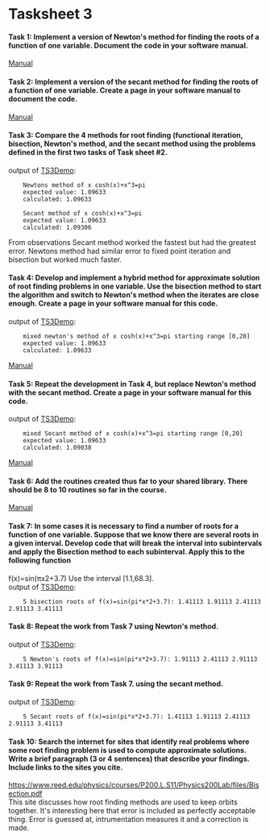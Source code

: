 # Tasksheet 3  
#### Task 1: Implement a version of Newton's method for finding the roots of a function of one variable. Document the code in your software manual.  
[Manual](https://gftbs.github.io/Software_Manual/toc)   
#### Task 2: Implement a version of the secant method for finding the roots of a function of one variable. Create a page in your software manual to document the code.  
[Manual](https://gftbs.github.io/Software_Manual/toc)   
#### Task 3: Compare the 4 methods for root finding (functional iteration, bisection, Newton's method, and the secant method using the problems defined in the first two tasks of Task sheet #2.  
output of [TS3Demo](https://gftbs.github.io/src/TS3Demo.cpp):

        Newtons method of x cosh(x)+x^3=pi
        expected value: 1.09633
        calculated: 1.09633

        Secant method of x cosh(x)+x^3=pi
        expected value: 1.09633
        calculated: 1.09306  
From observations Secant method worked the fastest but had the greatest error. Newtons method had similar error to fixed point iteration and bisection but worked much faster. 


#### Task 4: Develop and implement a hybrid method for approximate solution of root finding problems in one variable. Use the bisection method to start the algorithm and switch to Newton's method when the iterates are close enough. Create a page in your software manual for this code.  
output of [TS3Demo](https://gftbs.github.io/src/TS3Demo.cpp): 

        mixed newton's method of x cosh(x)+x^3=pi starting range [0,20]
        expected value: 1.09633
        calculated: 1.09633

[Manual](https://gftbs.github.io/Software_Manual/toc)   

#### Task 5: Repeat the development in Task 4, but replace Newton's method with the secant method. Create a page in your software manual for this code. 
output of [TS3Demo](https://gftbs.github.io/src/TS3Demo.cpp):  

        mixed Secant method of x cosh(x)+x^3=pi starting range [0,20]
        expected value: 1.09633
        calculated: 1.09038
        
[Manual](https://gftbs.github.io/Software_Manual/toc)   

#### Task 6: Add the routines created thus far to your shared library. There should be 8 to 10 routines so far in the course.  
[Manual](https://gftbs.github.io/Software_Manual/toc)  
#### Task 7: In some cases it is necessary to find a number of roots for a function of one variable. Suppose that we know there are several roots in a given interval. Develop code that will break the interval into subintervals and apply the Bisection method to each subinterval. Apply this to the following function  
f(x)=sin(πx2+3.7) Use the interval [1.1,68.3].  
output of [TS3Demo](https://gftbs.github.io/src/TS3Demo.cpp):  

        5 bisection roots of f(x)=sin(pi*x*2+3.7): 1.41113 1.91113 2.41113 2.91113 3.41113

#### Task 8: Repeat the work from Task 7 using Newton's method.  

output of [TS3Demo](https://gftbs.github.io/src/TS3Demo.cpp):  

        5 Newton's roots of f(x)=sin(pi*x*2+3.7): 1.91113 2.41113 2.91113 3.41113 3.91113  
        
#### Task 9: Repeat the work from Task 7. using the secant method.  

output of [TS3Demo](https://gftbs.github.io/src/TS3Demo.cpp):  

        5 Secant roots of f(x)=sin(pi*x*2+3.7): 1.41113 1.91113 2.41113 2.91113 3.41113
#### Task 10: Search the internet for sites that identify real problems where some root finding problem is used to compute approximate solutions. Write a brief paragraph (3 or 4 sentences) that describe your findings. Include links to the sites you cite.  
https://www.reed.edu/physics/courses/P200.L.S11/Physics200Lab/files/Bisection.pdf  
This site discusses how root finding methods are used to keep orbits together. It's interesting here that error is included as perfectly acceptable thing. Error is guessed at, intrumentation measures it and a correction is made. 
